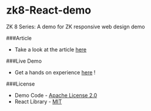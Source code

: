 # zk8-React-demo
ZK 8 Series: A demo for ZK responsive web design demo

###Article 
* Take a look at the article [here]()

###Live Demo
* Get a hands on experience [here]() !

###License	
* Demo Code - [Apache License 2.0](http://www.apache.org/licenses/LICENSE-2.0)
* React Library - [MIT](http://facebook.github.io/react)
